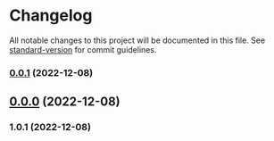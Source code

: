 # Changelog

All notable changes to this project will be documented in this file. See [standard-version](https://github.com/conventional-changelog/standard-version) for commit guidelines.

### [0.0.1](https://github.com/akashcode37/test_sem/compare/v0.0.0...v0.0.1) (2022-12-08)

## [0.0.0](https://github.com/akashcode37/test_sem/compare/v1.0.1...v0.0.0) (2022-12-08)

### 1.0.1 (2022-12-08)
